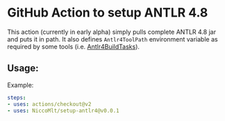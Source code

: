 # GitHub Action to setup ANTLR 4.8

This action (currently in early alpha) simply pulls complete ANTLR 4.8 jar and puts it in path.
It also defines `Antlr4ToolPath` environment variable as required by some tools (i.e. [Antlr4BuildTasks](https://github.com/kaby76/Antlr4BuildTasks)).

## Usage:

Example:
```yaml
steps:
- uses: actions/checkout@v2
- uses: NiccoMlt/setup-antlr4@v0.0.1
```
